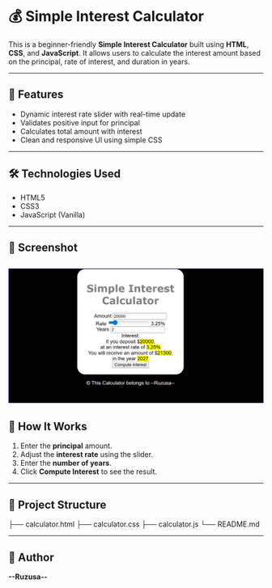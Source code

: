 # 💰 Simple Interest Calculator

This is a beginner-friendly **Simple Interest Calculator** built using **HTML**, **CSS**, and **JavaScript**. It allows users to calculate the interest amount based on the principal, rate of interest, and duration in years.

---

## 🚀 Features

- Dynamic interest rate slider with real-time update
- Validates positive input for principal
- Calculates total amount with interest
- Clean and responsive UI using simple CSS

---

## 🛠 Technologies Used

- HTML5
- CSS3
- JavaScript (Vanilla)

---

## 📸 Screenshot

![Screenshot](screenshot.png)
---

## 🧮 How It Works

1. Enter the **principal** amount.
2. Adjust the **interest rate** using the slider.
3. Enter the **number of years**.
4. Click **Compute Interest** to see the result.

---

## 📂 Project Structure

├── calculator.html
├── calculator.css
├── calculator.js
└── README.md
 
---

## 📌 Author

**--Ruzusa--**

